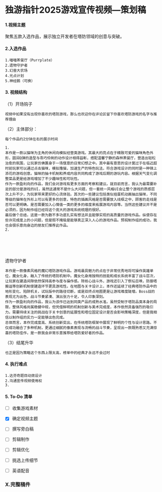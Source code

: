 # 独游指针2025游戏宣传视频—策划稿

#### 1.视频主题

聚焦五款入选作品，展示独立开发者在塔防领域的创意与突破。

#### 2.入选作品

```
1.喵喵茶餐厅（Purrplate）
2.遗物守护者
3.幻兽大农场
4.光点计划
5.神经鹅（可换）
```

#### 3. 视频结构

（1）开场钩子

```
视频中如果没有出现你喜欢的塔防游戏，那么也欢迎你在评论区留下你喜欢塔防游戏的名字与推荐理由
```

（2）主体部分：

```
每个作品约2分钟左右的展示时间
```

```
1.
本作是一款以猫咪为主角的休闲向模拟经营类游戏。其最大的亮点在于精致可爱的猫咪角色外形，圆润Q弹的造型与乖巧伶俐的动作设计相得益彰，搭配温馨宁静的森林茶餐厅，营造出轻松治愈的氛围，让玩家仿佛置身于一场惬意的日常幻想之中。其中最有意思的设计莫过于在临近超时前玩家可以通过点击猫咪，模拟撸猫，加速生产的特色玩法，符合游戏设计的同时是一种锦上添花的游戏创意。猫咪的抽卡机制和养成内容共同构成了游戏后期的游玩内容。根据天气变化调整菜品更是给游戏增加了不少趣味性和可玩性。
作为一款盈利向的作品，我们会对游戏有更多方面的考察和建议。就目前而言，我认为最需要补足的部分是游戏的UI，虽然这通常不是什么大问题，但一套统一风格UI会让整个游戏的质感层次上升不少，为玩家带来更好的心流体验。其次的一些建议包括类似扭蛋机动画抽出猫咪，不同等级的猫咪在外形上可以有更多的创意，特色的插画风格是否需要放入线框之中，顾客的走线是否可以更明确，是否需要加入心情值一类的更多的维度来拓展游戏内容等。当然这些建议并不是必须的，因为制作组已经将这个庞大的游戏系统梳理的很好。
最后做个总结，这是一款为数不多功底扎实有想法并且能够实现的高质量的游戏作品。纵使存在些许完成度上的小问题，但是瑕不掩瑜是能够真正深入人心的游戏作品。预祝制作组的成功，我也会很乐意向身边的朋友们推荐此作品。
2.






```

遗物守护者

```
本作是一款像素风格的魔幻塔防游戏作品。游戏最具魅力的点在于非常优秀地将可操作英雄单位，魔女化身，融入了传统的塔防机制中。魔女化身用独特的技能和成长系统丰富了战斗层次，让玩家在建造间隙依然保持高参与度与操作感。除核心战斗外，游戏还引入了祭坛召唤，防御塔搬运等创新机制使建造环节更具游戏性。在地图与关卡设计上，本作还延续了经典塔防作品中的地形变化、陷阱机关，试玩版中的路径切断，或是双终点地图更是让游戏难度陡增。Boss战的表现尤为出色，战斗节奏紧凑、演出张力十足，令人印象深刻。
作为一款盈利向的作品，我认为该作已达到同类产品的成熟水准。虽然受制于塔防品类本身的局限，整体风格尚属稳健中规，但凭借鲜明的机制创新与美术完成度，本作依然具备强烈的吸引力。需要持续关注的挑战在于关卡创意的延展性和塔位固定设计是否会影响策略深度，但是我相信以制作组的实力一定能够出色完成。
总体而言，本作完成度高、系统创新突出，在传统塔防框架中展现了鲜明的个性与设计思路。不仅成功融合了多种机制，更通过细腻的像素表现与流畅的战斗节奏，呈现出一款既熟悉又充满惊喜的塔防佳作，是一款我会非常乐意推荐给塔防爱好者的作品。
```



（3）结尾升华

```
也正是因为策略这个东西上限太高，榜单中的经典才永远不会过时
```

#### 4. 执行难点

```
1.达芬奇题目动效设计
2.沟通宣传视频使用权
3.
```

#### 5. To-Do 清单

- [ ] 收集游戏素材  
- [x] 确定视频主题  
- [ ] 撰写旁白稿  
- [ ] 剪辑制作
- [ ] 剪辑优化
- [ ] 挑选上传细节
- [ ] 英语配音







### X.完整稿件

```

```







